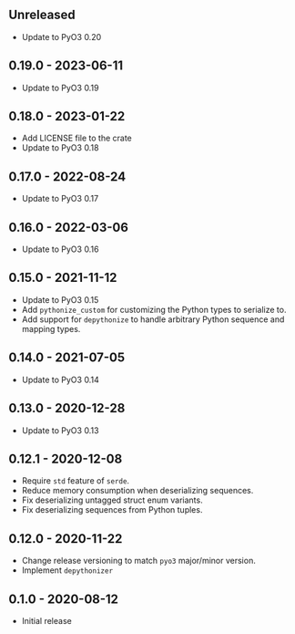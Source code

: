 ## Unreleased

- Update to PyO3 0.20

## 0.19.0 - 2023-06-11

- Update to PyO3 0.19

## 0.18.0 - 2023-01-22

- Add LICENSE file to the crate
- Update to PyO3 0.18

## 0.17.0 - 2022-08-24

- Update to PyO3 0.17

## 0.16.0 - 2022-03-06

- Update to PyO3 0.16

## 0.15.0 - 2021-11-12

- Update to PyO3 0.15
- Add `pythonize_custom` for customizing the Python types to serialize to.
- Add support for `depythonize` to handle arbitrary Python sequence and mapping types.

## 0.14.0 - 2021-07-05

- Update to PyO3 0.14

## 0.13.0 - 2020-12-28

- Update to PyO3 0.13

## 0.12.1 - 2020-12-08

- Require `std` feature of `serde`.
- Reduce memory consumption when deserializing sequences.
- Fix deserializing untagged struct enum variants.
- Fix deserializing sequences from Python tuples.

## 0.12.0 - 2020-11-22

- Change release versioning to match `pyo3` major/minor version.
- Implement `depythonizer`

## 0.1.0 - 2020-08-12

- Initial release

